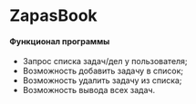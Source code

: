 # ZapasBook
#### Функционал программы
* Запрос списка задач/дел у пользователя;
* Возможность добавить задачу в список;
* Возможность удалить задачу из списка;
* Возможность вывода всех задач.
